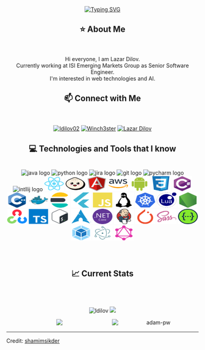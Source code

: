 <p align="center"><a href="https://github.com/ldilov"><img src="https://readme-typing-svg.demolab.com?font=Fira+Code&pause=1000&random=false&width=435&lines=Hi+there%2C+I+am+Lazar+Dilov;A+Senior+Software+Engineer;Passionate+about+tech+and+innovation" alt="Typing SVG" /></a></p>

<div align="center">

## ⭐ About Me</br>

</div>

<br />
<p align="center">
Hi everyone, I am Lazar Dilov.
<br />
Currently working at ISI Emerging Markets Group as Senior Software Engineer. 
<br />
I'm interested in web technologies and AI. 
</p>

<div align="center">
  
## :mailbox: Connect with Me</br>
</div>

<br />
<p align="center">
<a href="https://https://www.linkedin.com/in/ldilov02" target="blank"><img align="center" src="https://raw.githubusercontent.com/rahuldkjain/github-profile-readme-generator/master/src/images/icons/Social/linked-in-alt.svg" alt="ldilov02" height="30" width="40" /></a>
<a href="https://discordapp.com/users/392072151567564801" target="blank"><img align="center" src="https://www.svgrepo.com/show/353655/discord-icon.svg" alt="Winch3ster" height="30" width="40" /></a>
<a href=live:.cid.bfc969f2689eb62e" target="blank"><img align="center" src="https://www.svgrepo.com/show/242377/skype.svg" alt="Lazar Dilov" height="30" width="40" /></a>
</p>

<div align="center">

## :computer: Technologies and Tools that I know

<br />
  
<img src="https://cdn.jsdelivr.net/gh/devicons/devicon/icons/java/java-original.svg" height="40" width="52" alt="java logo"  />
<img src="https://cdn.jsdelivr.net/gh/devicons/devicon/icons/python/python-original.svg" height="40" width="52" alt="python logo"  />
<img src="https://cdn.jsdelivr.net/gh/devicons/devicon/icons/jira/jira-original.svg" height="40" width="52" alt="jira logo"  />
<img src="https://cdn.jsdelivr.net/gh/devicons/devicon/icons/git/git-original.svg" height="40" width="52" alt="git logo"  />
<img src="https://cdn.jsdelivr.net/gh/devicons/devicon/icons/pycharm/pycharm-original.svg" height="40" width="52" alt="pycharm logo"  />
<img src="https://cdn.jsdelivr.net/gh/devicons/devicon/icons/intellij/intellij-original.svg" height="40" width="52" alt="intllij logo"  />
<img src="https://raw.githubusercontent.com/devicons/devicon/master/icons/react/react-original.svg" height="40" width="52" alt="react logo"  />
<img src="https://raw.githubusercontent.com/devicons/devicon/6910f0503efdd315c8f9b858234310c06e04d9c0/icons/bun/bun-original.svg" height="40" width="52" alt="bun logo"  />
<img src="https://raw.githubusercontent.com/devicons/devicon/6910f0503efdd315c8f9b858234310c06e04d9c0/icons/angularjs/angularjs-original.svg" height="40" width="52" alt="angularjs logo"  />
<img src="https://raw.githubusercontent.com/devicons/devicon/6910f0503efdd315c8f9b858234310c06e04d9c0/icons/amazonwebservices/amazonwebservices-original-wordmark.svg" height="40" width="52" alt="aws logo"  />
<img src="https://raw.githubusercontent.com/devicons/devicon/6910f0503efdd315c8f9b858234310c06e04d9c0/icons/android/android-original.svg" height="40" width="52" alt="android native development logo"  />
<img src="https://raw.githubusercontent.com/devicons/devicon/6910f0503efdd315c8f9b858234310c06e04d9c0/icons/css3/css3-original.svg" height="40" width="52" alt="css3 logo"  />
<img src="https://raw.githubusercontent.com/devicons/devicon/6910f0503efdd315c8f9b858234310c06e04d9c0/icons/csharp/csharp-original.svg" height="40" width="52" alt="c# logo"  />
<img src="https://raw.githubusercontent.com/devicons/devicon/6910f0503efdd315c8f9b858234310c06e04d9c0/icons/cplusplus/cplusplus-original.svg" height="40" width="52" alt="cpp logo"  />
<img src="https://raw.githubusercontent.com/devicons/devicon/6910f0503efdd315c8f9b858234310c06e04d9c0/icons/docker/docker-original.svg" height="40" width="52" alt="docker logo"  />
<img src="https://raw.githubusercontent.com/devicons/devicon/6910f0503efdd315c8f9b858234310c06e04d9c0/icons/elasticsearch/elasticsearch-original.svg" height="40" width="52" alt="elasticsearch"  />
<img src="https://raw.githubusercontent.com/devicons/devicon/6910f0503efdd315c8f9b858234310c06e04d9c0/icons/flutter/flutter-plain.svg" height="40" width="52" alt="Dart and Flutter"  />
<img src="https://raw.githubusercontent.com/devicons/devicon/6910f0503efdd315c8f9b858234310c06e04d9c0/icons/javascript/javascript-plain.svg" height="40" width="52" alt="js/esnext logo"  />
<img src="https://raw.githubusercontent.com/devicons/devicon/6910f0503efdd315c8f9b858234310c06e04d9c0/icons/linux/linux-plain.svg" height="40" width="52" alt="linux logo"  />
<img src="https://raw.githubusercontent.com/devicons/devicon/6910f0503efdd315c8f9b858234310c06e04d9c0/icons/kubernetes/kubernetes-original.svg" height="40" width="52" alt="Kubernetes"  />
<img src="https://raw.githubusercontent.com/devicons/devicon/6910f0503efdd315c8f9b858234310c06e04d9c0/icons/lua/lua-original.svg" height="40" width="52" alt="lua"  />
<img src="https://raw.githubusercontent.com/devicons/devicon/6910f0503efdd315c8f9b858234310c06e04d9c0/icons/nodejs/nodejs-original.svg" height="40" width="52" alt="nodejs"  />
<img src="https://raw.githubusercontent.com/devicons/devicon/6910f0503efdd315c8f9b858234310c06e04d9c0/icons/opencv/opencv-original.svg" height="40" width="52" alt="opencv"  />
<img src="https://raw.githubusercontent.com/devicons/devicon/6910f0503efdd315c8f9b858234310c06e04d9c0/icons/typescript/typescript-original.svg" height="40" width="52" alt="typescript 5"  />
<img src="https://raw.githubusercontent.com/devicons/devicon/6910f0503efdd315c8f9b858234310c06e04d9c0/icons/bash/bash-original.svg" height="40" width="52" alt="Shell Scripting"  />
<img src="https://raw.githubusercontent.com/devicons/devicon/6910f0503efdd315c8f9b858234310c06e04d9c0/icons/archlinux/archlinux-original.svg" height="40" width="52" alt="Archlinux"  />
<img src="https://raw.githubusercontent.com/devicons/devicon/6910f0503efdd315c8f9b858234310c06e04d9c0/icons/dotnetcore/dotnetcore-original.svg" height="40" width="52" alt=".NET Core and .NET 5+"  />
<img src="https://raw.githubusercontent.com/devicons/devicon/6910f0503efdd315c8f9b858234310c06e04d9c0/icons/jenkins/jenkins-original.svg" height="40" width="52" alt="Jenkins"  />
<img src="https://raw.githubusercontent.com/devicons/devicon/6910f0503efdd315c8f9b858234310c06e04d9c0/icons/pytorch/pytorch-original.svg" height="40" width="52" alt="Pytorch"  />
<img src="https://raw.githubusercontent.com/devicons/devicon/6910f0503efdd315c8f9b858234310c06e04d9c0/icons/sass/sass-original.svg" height="40" width="52" alt="Sass/SCSS"  />
<img src="https://raw.githubusercontent.com/devicons/devicon/6910f0503efdd315c8f9b858234310c06e04d9c0/icons/swagger/swagger-original.svg" height="40" width="52" alt="Swagger"  />
<img src="https://raw.githubusercontent.com/devicons/devicon/6910f0503efdd315c8f9b858234310c06e04d9c0/icons/webpack/webpack-original.svg" height="40" width="52" alt="Webpack"  />
<img src="https://raw.githubusercontent.com/devicons/devicon/6910f0503efdd315c8f9b858234310c06e04d9c0/icons/electron/electron-original.svg" height="40" width="52" alt="Electron"  />
<img src="https://raw.githubusercontent.com/devicons/devicon/6910f0503efdd315c8f9b858234310c06e04d9c0/icons/graphql/graphql-plain.svg" height="40" width="52" alt="GraphQL"  />

###

</div>
<br />

<div align="center">
  
 ## :chart_with_upwards_trend: Current Stats
</br>
</div>
<br />
<p align="center"><img width="45%" src="https://github-readme-streak-stats.herokuapp.com/?user=ldilov&theme=gotham&show_icons=true" alt="ldilov"/>

<img width="45%" src="https://github-readme-stats-ten-gilt.vercel.app/api?username=ldilov&show_icons=true&theme=gotham"/>
</p>

<p align="center"><img  width="45%" src="https://github-readme-stats-ten-gilt.vercel.app/api/top-langs/?username=ldilov&theme=gotham"/>
<img width="45%" align="right" src="https://github.com/Adam-pw/Adam-pw/blob/main/animation_500_kxa883sd.gif" alt="adam-pw" />

</p>

---

Credit: [shamimsikder](https://github.com/shamimsikder)
